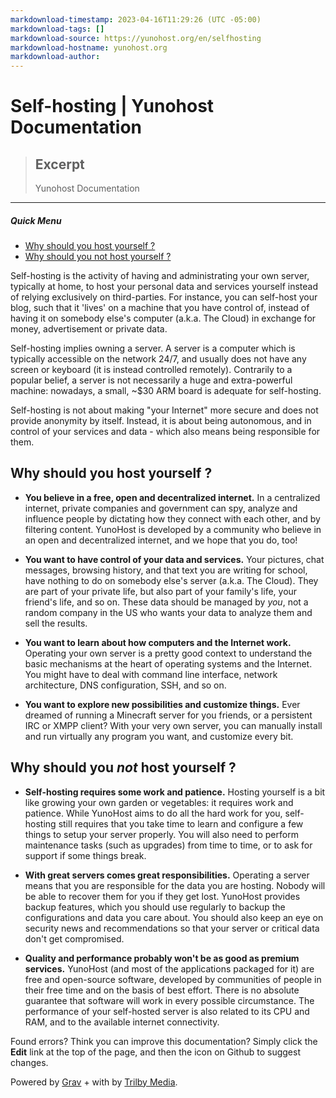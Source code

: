 ```yaml
---
markdownload-timestamp: 2023-04-16T11:29:26 (UTC -05:00)
markdownload-tags: []
markdownload-source: https://yunohost.org/en/selfhosting
markdownload-hostname: yunohost.org
markdownload-author: 
---
```


# Self-hosting | Yunohost Documentation

> ## Excerpt
> Yunohost Documentation

---
##### Quick Menu

-   [Why should you host yourself ?](https://yunohost.org/en/selfhosting#why-should-you-host-yours)
-   [Why should you not host yourself ?](https://yunohost.org/en/selfhosting#why-should-you-not-host-y)

Self-hosting is the activity of having and administrating your own server, typically at home, to host your personal data and services yourself instead of relying exclusively on third-parties. For instance, you can self-host your blog, such that it 'lives' on a machine that you have control of, instead of having it on somebody else's computer (a.k.a. The Cloud) in exchange for money, advertisement or private data.

Self-hosting implies owning a server. A server is a computer which is typically accessible on the network 24/7, and usually does not have any screen or keyboard (it is instead controlled remotely). Contrarily to a popular belief, a server is not necessarily a huge and extra-powerful machine: nowadays, a small, ~$30 ARM board is adequate for self-hosting.

Self-hosting is not about making "your Internet" more secure and does not provide anonymity by itself. Instead, it is about being autonomous, and in control of your services and data - which also means being responsible for them.

## Why should you host yourself ?[](https://yunohost.org/en/selfhosting#why-should-you-host-yours)[](https://yunohost.org/en/selfhosting#why-should-you-host-yours)

-   **You believe in a free, open and decentralized internet.** In a centralized internet, private companies and government can spy, analyze and influence people by dictating how they connect with each other, and by filtering content. YunoHost is developed by a community who believe in an open and decentralized internet, and we hope that you do, too!
    
-   **You want to have control of your data and services.** Your pictures, chat messages, browsing history, and that text you are writing for school, have nothing to do on somebody else's server (a.k.a. The Cloud). They are part of your private life, but also part of your family's life, your friend's life, and so on. These data should be managed by _you_, not a random company in the US who wants your data to analyze them and sell the results.
    
-   **You want to learn about how computers and the Internet work.** Operating your own server is a pretty good context to understand the basic mechanisms at the heart of operating systems and the Internet. You might have to deal with command line interface, network architecture, DNS configuration, SSH, and so on.
    
-   **You want to explore new possibilities and customize things.** Ever dreamed of running a Minecraft server for you friends, or a persistent IRC or XMPP client? With your very own server, you can manually install and run virtually any program you want, and customize every bit.
    

## Why should you _not_ host yourself ?[](https://yunohost.org/en/selfhosting#why-should-you-not-host-y)[](https://yunohost.org/en/selfhosting#why-should-you-not-host-y)

-   **Self-hosting requires some work and patience.** Hosting yourself is a bit like growing your own garden or vegetables: it requires work and patience. While YunoHost aims to do all the hard work for you, self-hosting still requires that you take time to learn and configure a few things to setup your server properly. You will also need to perform maintenance tasks (such as upgrades) from time to time, or to ask for support if some things break.
    
-   **With great servers comes great responsibilities.** Operating a server means that you are responsible for the data you are hosting. Nobody will be able to recover them for you if they get lost. YunoHost provides backup features, which you should use regularly to backup the configurations and data you care about. You should also keep an eye on security news and recommendations so that your server or critical data don't get compromised.
    
-   **Quality and performance probably won't be as good as premium services.** YunoHost (and most of the applications packaged for it) are free and open-source software, developed by communities of people in their free time and on the basis of best effort. There is no absolute guarantee that software will work in every possible circumstance. The performance of your self-hosted server is also related to its CPU and RAM, and to the available internet connectivity.
    

Found errors? Think you can improve this documentation? Simply click the **Edit** link at the top of the page, and then the icon on Github to suggest changes.

Powered by [Grav](http://getgrav.org/) + with by [Trilby Media](https://trilby.media/).
